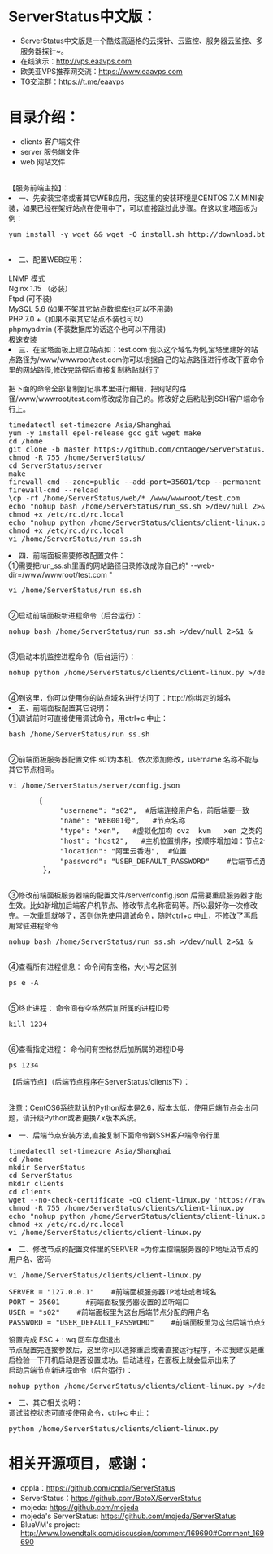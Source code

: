 # ServerStatus中文版：   
* ServerStatus中文版是一个酷炫高逼格的云探针、云监控、服务器云监控、多服务器探针~。
* 在线演示：http://vps.eaavps.com 
* 欧美亚VPS推荐网交流：https://www.eaavps.com
* TG交流群：https://t.me/eaavps

# 目录介绍：
* clients       客户端文件
* server        服务端文件
* web           网站文件  
<br>                     
【服务前端主控】：
<li>一、先安装宝塔或者其它WEB应用，我这里的安装环境是CENTOS 7.X MINI安装，如果已经在架好站点在使用中了，可以直接跳过此步骤。在这以宝塔面板为例：</li>
<pre>yum install -y wget && wget -O install.sh http://download.bt.cn/install/install_6.0.sh && bash install.sh</pre></br>
<li>二、配置WEB应用：</li>
<br>LNMP 模式
<br>Nginx 1.15 （必装）
<br>Ftpd (可不装)
<br>MySQL 5.6 (如果不架其它站点数据库也可以不用装)
<br>PHP 7.0 +（如果不架其它站点不装也可以）
<br>phpmyadmin (不装数据库的话这个也可以不用装)
<br>极速安装
<li>三、在宝塔面板上建立站点如：test.com  我以这个域名为例,宝塔里建好的站点路径为/www/wwwroot/test.com你可以根据自己的站点路径进行修改下面命令里的网站路径,修改完路径后直接复制粘贴就行了</li>
<br>把下面的命令全部复制到记事本里进行编辑，把网站的路径/www/wwwroot/test.com修改成你自己的。修改好之后粘贴到SSH客户端命令行上。
<pre>
timedatectl set-timezone Asia/Shanghai
yum -y install epel-release gcc git wget make
cd /home
git clone -b master https://github.com/cntaoge/ServerStatus.git
chmod -R 755 /home/ServerStatus/
cd ServerStatus/server
make
firewall-cmd --zone=public --add-port=35601/tcp --permanent 
firewall-cmd --reload
\cp -rf /home/ServerStatus/web/* /www/wwwroot/test.com
echo "nohup bash /home/ServerStatus/run_ss.sh >/dev/null 2>&1 &" >>/etc/rc.d/rc.local
chmod +x /etc/rc.d/rc.local
echo "nohup python /home/ServerStatus/clients/client-linux.py >/dev/null 2>&1 &" >>/etc/rc.d/rc.local
chmod +x /etc/rc.d/rc.local
vi /home/ServerStatus/run_ss.sh
</pre>
<li>四、前端面板需要修改配置文件：
<br>①需要把run_ss.sh里面的网站路径目录修改成你自己的" --web-dir=/www/wwwroot/test.com "
<pre>vi /home/ServerStatus/run_ss.sh </pre>  
<br>②启动前端面板新进程命令（后台运行）：          
<pre>nohup bash /home/ServerStatus/run_ss.sh >/dev/null 2>&1 &</pre>
<br>③启动本机监控进程命令（后台运行）： 
<pre>nohup python /home/ServerStatus/clients/client-linux.py >/dev/null 2>&1 &</pre>
<br>④到这里，你可以使用你的站点域名进行访问了：http://你绑定的域名
<li>五、前端面板配置其它说明：
<br>①调试前时可直接使用调试命令，用ctrl+c 中止：   
<pre>bash /home/ServerStatus/run_ss.sh</pre>	
<br>②前端面板服务器配置文件 s01为本机、依次添加修改，username 名称不能与其它节点相同。
<pre>vi /home/ServerStatus/server/config.json</pre>
<pre>		{
			"username": "s02",  #后端连接用户名，前后端要一致
			"name": "WEB001号",   #节点名称
			"type": "xen",   #虚拟化加构 ovz  kvm   xen 之类的
			"host": "host2",   #主机位置排序，按顺序增加如：节点2修改为 host2;节点3修改为 host3
			"location": "阿里云香港",  #位置
			"password": "USER_DEFAULT_PASSWORD"    #后端节点连接密码，前端后端密码要一致
		},</pre>
<br>③修改前端面板服务器端的配置文件/server/config.json 后需要重启服务器才能生效。比如新增加后端客户机节点、修改节点名称密码等。所以最好你一次修改完。一次重启就够了，否则你先使用调试命令，随时ctrl+c 中止，不修改了再启用常驻进程命令<pre>nohup bash /home/ServerStatus/run_ss.sh >/dev/null 2>&1 &</pre>
<br>④查看所有进程信息：   命令间有空格，大小写之区别
<pre>ps e -A</pre> 
<br>⑤终止进程：  命令间有空格然后加所属的进程ID号
<pre>kill 1234</pre> 
<br>⑥查看指定进程：   命令间有空格然后加所属的进程ID号
<pre>ps 1234</pre>
<p>
	
【后端节点】（后端节点程序在ServerStatus/clients下）：
<p>
<br>注意：CentOS6系统默认的Python版本是2.6，版本太低，使用后端节点会出问题，请升级Python或者更换7.x版本系统。
<li>一、后端节点安装方法,直接复制下面命令到SSH客户端命令行里</li>
<pre>
timedatectl set-timezone Asia/Shanghai
cd /home
mkdir ServerStatus
cd ServerStatus
mkdir clients
cd clients
wget --no-check-certificate -qO client-linux.py 'https://raw.github.com/cntaoge/ServerStatus/master/clients/client-linux.py'
chmod -R 755 /home/ServerStatus/clients/client-linux.py
echo "nohup python /home/ServerStatus/clients/client-linux.py >/dev/null 2>&1 &" >>/etc/rc.d/rc.local
chmod +x /etc/rc.d/rc.local
vi /home/ServerStatus/clients/client-linux.py
</pre>
<li>二、修改节点的配置文件里的SERVER =为你主控端服务器的IP地址及节点的用户名、密码</li>
<pre>vi /home/ServerStatus/clients/client-linux.py</pre>
<pre>SERVER = "127.0.0.1"    #前端面板服务器IP地址或者域名
PORT = 35601      #前端面板服务器设置的监听端口
USER = "s02"    #前端面板里为这台后端节点分配的用户名
PASSWORD = "USER_DEFAULT_PASSWORD"    #前端面板里为这台后端节点分配的密码
</pre>	
设置完成 ESC + :  wq 回车存盘退出
<br>节点配置完连接参数后，这里你可以选择重启或者直接运行程序，不过我建议是重启检验一下开机启动是否设置成功。启动进程，在面板上就会显示出来了
<br>启动后端节点新进程命令（后台运行）： 
<pre>nohup python /home/ServerStatus/clients/client-linux.py >/dev/null 2>&1 &</pre>
<li>三、其它相关说明：</li>
调试监控状态可直接使用命令，ctrl+c 中止：
<pre>python /home/ServerStatus/clients/client-linux.py</pre>

# 相关开源项目，感谢： 
* cppla：https://github.com/cppla/ServerStatus
* ServerStatus：https://github.com/BotoX/ServerStatus
* mojeda: https://github.com/mojeda 
* mojeda's ServerStatus: https://github.com/mojeda/ServerStatus
* BlueVM's project: http://www.lowendtalk.com/discussion/comment/169690#Comment_169690
